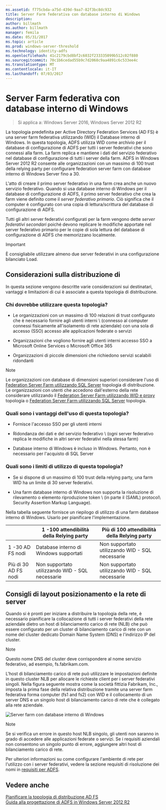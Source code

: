 ```yaml
---
ms.assetid: f775cbda-a75d-439d-9aa7-82f3bc8dc932
title: Server Farm federativa con database interno di Windows
description: 
author: billmath
ms.author: billmath
manager: femila
ms.date: 05/31/2017
ms.topic: article
ms.prod: windows-server-threshold
ms.technology: identity-adfs
ms.openlocfilehash: 41c2179cbd8bf2c6032f233335099b512c02f880
ms.sourcegitcommit: 70c1b6cedad55b9c7d2068c9aa4891c6c533ee4c
ms.translationtype: MT
ms.contentlocale: it-IT
ms.lasthandoff: 07/03/2017
---
```

# <a name="federation-server-farm-using-wid"></a>Server Farm federativa con database interno di Windows

>Si applica a: Windows Server 2016, Windows Server 2012 R2

La topologia predefinita per Active Directory Federation Services \(AD FS\) è una server farm federativa utilizzando \(WID\) il Database interno di Windows. In questa topologia, ADFS utilizza WID come archivio per il database di configurazione di ADFS per tutti i server federativi che sono connessi alla farm. La farm replica e mantiene i dati del servizio federativo nel database di configurazione di tutti i server della farm. ADFS in Windows Server 2012 R2 consente alle organizzazioni con un massimo di 100 trust della relying party per configurare federation server farm con database interno di Windows Server fino a 30.  
  
L'atto di creare il primo server federativo in una farm crea anche un nuovo servizio federativo. Quando si usa database interno di Windows per il database di configurazione di ADFS, il primo server federativo che crea la farm viene definito come il *server federativo primario*. Ciò significa che il computer è configurato con una copia di lettura/scrittura del database di configurazione di ADFS.  
  
Tutti gli altri server federativi configurati per la farm vengono dette *server federativi secondari* poiché devono replicare le modifiche apportate nel server federativo primario per le copie di sola lettura del database di configurazione di ADFS che memorizzano localmente.  
  
> [!IMPORTANT]  
> È consigliabile utilizzare almeno due server federativi in una configurazione bilanciato Load.  
  
## <a name="deployment-considerations"></a>Considerazioni sulla distribuzione di  
In questa sezione vengono descritte varie considerazioni sui destinatari, vantaggi e limitazioni di cui è associate a questa topologia di distribuzione.  
  
### <a name="who-should-use-this-topology"></a>Chi dovrebbe utilizzare questa topologia?  
  
-   Le organizzazioni con un massimo di 100 relazioni di trust configurato che è necessario fornire agli utenti interni \ (connesso al computer connessi fisicamente all'isolamento di rete aziendale) con una sola di accesso \(SSO\) accesso alle applicazioni federate o servizi  
  
-   Organizzazioni che vogliono fornire agli utenti interni accesso SSO a Microsoft Online Services o Microsoft Office 365  
  
-   Organizzazioni di piccole dimensioni che richiedono servizi scalabili ridondanti  
  
> [!NOTE]  
> Le organizzazioni con database di dimensioni superiori considerare l'uso di [Federation Server Farm utilizzando SQL Server](Federation-Server-Farm-Using-SQL-Server.md) topologia di distribuzione. Le organizzazioni con utenti che accedono dall'esterno della rete considerare utilizzando il [Federation Server Farm utilizzando WID e proxy](Federation-Server-Farm-Using-WID-and-Proxies.md) topologia o [Federation Server Farm utilizzando SQL Server](Federation-Server-Farm-Using-SQL-Server.md) topologia.  
  
### <a name="what-are-the-benefits-of-using-this-topology"></a>Quali sono i vantaggi dell'uso di questa topologia?  
  
-   Fornisce l'accesso SSO per gli utenti interni  
  
-   Ridondanza dei dati e del servizio federativo \ (ogni server federativo replica le modifiche in altri server federativi nella stessa farm\)  
  
-   Database interno di Windows è incluso in Windows. Pertanto, non è necessario per l'acquisto di SQL Server  
  
### <a name="what-are-the-limitations-of-using-this-topology"></a>Quali sono i limiti di utilizzo di questa topologia?  
  
-   Se si dispone di un massimo di 100 trust della relying party, una farm WID ha un limite di 30 server federativi.  
  
-   Una farm database interno di Windows non supporta la risoluzione di rilevamento o elemento riproduzione token \ (in parte il \(SAML\) protocol\ Security Assertion Markup Language).  
  
Nella tabella seguente fornisce un riepilogo di utilizzo di una farm database interno di Windows.  Usarlo per pianificare l'implementazione.  
  
|| 1 \-100 attendibilità della Relying party | Più di 100 attendibilità della Relying party |
| --- | --- | --- |
|1 \-30 AD FS nodi|Database interno di Windows supportati|Non supportato utilizzando WID - SQL necessarie 
|Più di 30 AD FS nodi|Non supportato utilizzando WID - SQL necessarie|Non supportato utilizzando WID - SQL necessarie  
  
## <a name="server-placement-and-network-layout-recommendations"></a>Consigli di layout posizionamento e la rete di server  
Quando si è pronti per iniziare a distribuire la topologia della rete, è necessario pianificare la collocazione di tutti i server federativi della rete aziendale dietro un host di bilanciamento carico di rete \(NLB\) che può essere configurato per un cluster di bilanciamento carico di rete con un nome del cluster dedicato Domain Name System \(DNS\) e l'indirizzo IP del cluster.  
  
> [!NOTE]  
> Questo nome DNS del cluster deve corrispondere al nome servizio federativo, ad esempio, fs.fabrikam.com.  
  
L'host di bilanciamento carico di rete può utilizzare le impostazioni definite in questo cluster NLB per allocare le richieste client per i server federativi singoli. Nella figura seguente mostra come la società fittizia Fabrikam, Inc., imposta la prima fase della relativa distribuzione tramite una server farm federativa forma computer \(fs1 and fs2\) con WID e il collocamento di un server DNS e un singolo host di bilanciamento carico di rete che è collegato alla rete aziendale.  
  
![Server farm con database interno di Windows](media/FarmWID.gif)  
  
> [!NOTE]  
> Se si verifica un errore in questo host NLB singolo, gli utenti non saranno in grado di accedere alle applicazioni federate o servizi. Se i requisiti aziendali non consentono un singolo punto di errore, aggiungere altri host di bilanciamento carico di rete.  
  
Per ulteriori informazioni su come configurare l'ambiente di rete per l'utilizzo con i server federativi, vedere la sezione requisiti di risoluzione dei nomi in [requisiti per ADFS](AD-FS-Requirements.md).  
  
## <a name="see-also"></a>Vedere anche  
[Pianificare la topologia di distribuzione AD FS](Plan-Your-AD-FS-Deployment-Topology.md)  
[Guida alla progettazione di ADFS in Windows Server 2012 R2](AD-FS-Design-Guide-in-Windows-Server-2012-R2.md)  
  

